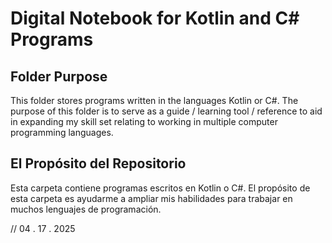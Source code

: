 # Digital Notebook for Kotlin and C# Programs

## Folder Purpose
  This folder stores programs written in the languages Kotlin or C#.
  The purpose of this folder is to serve as a guide / learning tool / reference to aid in expanding my skill set relating to working in multiple computer programming languages.

## El Propósito del Repositorio
  Esta carpeta contiene programas escritos en Kotlin o C#.
  El propósito de esta carpeta es ayudarme a ampliar mis habilidades para trabajar en muchos lenguajes de programación.

  // 04 . 17 . 2025
